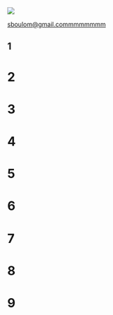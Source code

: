 
<img src = 'https://avatars2.githubusercontent.com/u/57572182?v=4'>

sboulom@gmail.commmmmmmm

## 1

# 2

# 3

# 4

# 5

# 6

# 7

# 8

# 9
